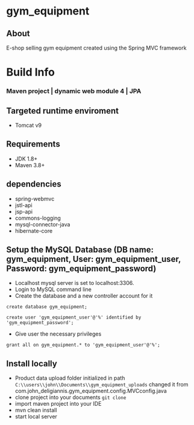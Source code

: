 # gym_equipment

## About
E-shop selling gym equipment created using the Spring MVC framework

# Build Info

### Maven project | dynamic web module 4 | JPA

## Targeted runtime enviroment
- Tomcat v9

## Requirements
- JDK 1.8+
- Maven 3.8+

## dependencies
- spring-webmvc
- jstl-api
- jsp-api
- commons-logging
- mysql-connector-java
- hibernate-core

## Setup the MySQL Database (DB name: gym_equipment, User: gym_equipment_user, Password: gym_equipment_password)
- Localhost mysql server is set to localhost:3306.
- Login to MySQL command line
- Create the database and a new controller account for it

` create database gym_equipment; `

` create user 'gym_equipment_user'@'%' identified by 'gym_equipment_password'; `

- Give user the necessary privileges

` grant all on gym_equipment.* to 'gym_equipment_user'@'%'; `

## Install locally
- Product data upload folder initialized in path `C:\\users\\john\\Documents\\gym_equipment_uploads` changed it from com.john_deligiannis.gym_equipment.config.MVCconfig.java 
- clone project into your documents
` git clone  `
- import maven project into your IDE
- mvn clean install
- start local server





